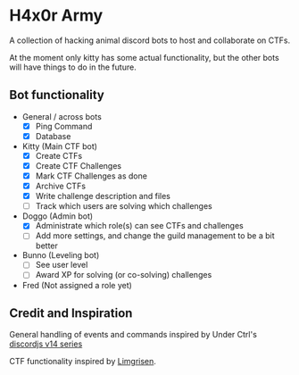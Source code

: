 # H4x0r Army

A collection of hacking animal discord bots to host and collaborate on CTFs.

At the moment only kitty has some actual functionality, but the other bots will have things to do in the future.

## Bot functionality
- General / across bots
	- [x] Ping Command
	- [x] Database
- Kitty (Main CTF bot)
	- [x] Create CTFs
	- [x] Create CTF Challenges
	- [x] Mark CTF Challenges as done
	- [x] Archive CTFs
	- [x] Write challenge description and files
	- [ ] Track which users are solving which challenges
- Doggo (Admin bot)
	- [x] Administrate which role(s) can see CTFs and challenges
	- [ ] Add more settings, and change the guild management to be a bit better
- Bunno (Leveling bot)
	- [ ] See user level
	- [ ] Award XP for solving (or co-solving) challenges
- Fred (Not assigned a role yet)

## Credit and Inspiration
General handling of events and commands inspired by Under Ctrl's [discordjs v14 series](https://github.com/notunderctrl/discordjs-v14-series)

CTF functionality inspired by [Limgrisen](https://github.com/Jutlandia/Limgrisen).
